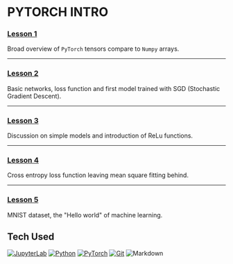 ﻿# PYTORCH INTRO

### [Lesson 1](https://github.com/MaximoRdz/PYTORCH-INTRO/blob/main/Lesson1.ipynb)
Broad overview of `PyTorch` tensors compare to `Numpy` arrays. 

---

### [Lesson 2](https://github.com/MaximoRdz/PYTORCH-INTRO/blob/main/Lesson2.ipynb)
Basic networks, loss function and first model trained with SGD (Stochastic Gradient Descent).

---

### [Lesson 3](https://github.com/MaximoRdz/PYTORCH-INTRO/blob/main/Lesson3.ipynb)
Discussion on simple models and introduction of ReLu functions.

---

### [Lesson 4](https://github.com/MaximoRdz/PYTORCH-INTRO/blob/main/Lesson4.ipynb)
Cross entropy loss function leaving mean square fitting behind.

---

### [Lesson 5](Lesson5.ipynb)
MNIST dataset, the "Hello world" of machine learning.

## Tech Used
[![JupyterLab](https://img.shields.io/badge/JupyterLab-F37626?style=for-the-badge&logo=jupyter&logoColor=white)](https://jupyter.org/)
[![Python](https://img.shields.io/badge/-Python-3776AB?style=for-the-badge&logo=python&logoColor=ffd43b)](https://www.python.org/)
[![PyTorch](https://img.shields.io/badge/PyTorch-3776AB?style=for-the-badge&logo=pytorch&logoColor=white)](https://pytorch.org/)
[![Git](https://img.shields.io/badge/Git-F05032?style=for-the-badge&logo=git&logoColor=white)](https://git-scm.com/)
![Markdown](https://img.shields.io/badge/Markdown-000000?style=for-the-badge&logo=markdown&logoColor=white)

